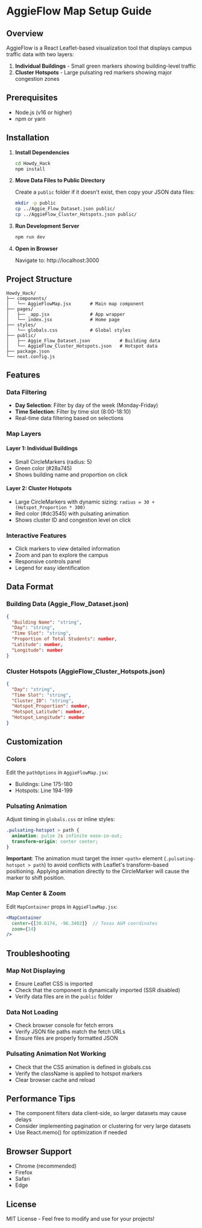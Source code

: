# AggieFlow Map Setup Guide

## Overview
AggieFlow is a React Leaflet-based visualization tool that displays campus traffic data with two layers:
1. **Individual Buildings** - Small green markers showing building-level traffic
2. **Cluster Hotspots** - Large pulsating red markers showing major congestion zones

## Prerequisites
- Node.js (v16 or higher)
- npm or yarn

## Installation

1. **Install Dependencies**
   ```bash
   cd Howdy_Hack
   npm install
   ```

2. **Move Data Files to Public Directory**
   
   Create a `public` folder if it doesn't exist, then copy your JSON data files:
   ```bash
   mkdir -p public
   cp ../Aggie_Flow_Dataset.json public/
   cp ../AggieFlow_Cluster_Hotspots.json public/
   ```

3. **Run Development Server**
   ```bash
   npm run dev
   ```

4. **Open in Browser**
   
   Navigate to: http://localhost:3000

## Project Structure

```
Howdy_Hack/
├── components/
│   └── AggieFlowMap.jsx       # Main map component
├── pages/
│   ├── _app.jsx               # App wrapper
│   └── index.jsx              # Home page
├── styles/
│   └── globals.css            # Global styles
├── public/
│   ├── Aggie_Flow_Dataset.json           # Building data
│   └── AggieFlow_Cluster_Hotspots.json   # Hotspot data
├── package.json
└── next.config.js
```

## Features

### Data Filtering
- **Day Selection**: Filter by day of the week (Monday-Friday)
- **Time Selection**: Filter by time slot (8:00-18:10)
- Real-time data filtering based on selections

### Map Layers

#### Layer 1: Individual Buildings
- Small CircleMarkers (radius: 5)
- Green color (#28a745)
- Shows building name and proportion on click

#### Layer 2: Cluster Hotspots
- Large CircleMarkers with dynamic sizing: `radius = 30 + (Hotspot_Proportion * 300)`
- Red color (#dc3545) with pulsating animation
- Shows cluster ID and congestion level on click

### Interactive Features
- Click markers to view detailed information
- Zoom and pan to explore the campus
- Responsive controls panel
- Legend for easy identification

## Data Format

### Building Data (Aggie_Flow_Dataset.json)
```json
{
  "Building Name": "string",
  "Day": "string",
  "Time Slot": "string",
  "Proportion of Total Students": number,
  "Latitude": number,
  "Longitude": number
}
```

### Cluster Hotspots (AggieFlow_Cluster_Hotspots.json)
```json
{
  "Day": "string",
  "Time Slot": "string",
  "Cluster_ID": "string",
  "Hotspot_Proportion": number,
  "Hotspot_Latitude": number,
  "Hotspot_Longitude": number
}
```

## Customization

### Colors
Edit the `pathOptions` in `AggieFlowMap.jsx`:
- Buildings: Line 175-180
- Hotspots: Line 194-199

### Pulsating Animation
Adjust timing in `globals.css` or inline styles:
```css
.pulsating-hotspot > path {
  animation: pulse 2s infinite ease-in-out;
  transform-origin: center center;
}
```

**Important**: The animation must target the inner `<path>` element (`.pulsating-hotspot > path`) to avoid conflicts with Leaflet's transform-based positioning. Applying animation directly to the CircleMarker will cause the marker to shift position.

### Map Center & Zoom
Edit `MapContainer` props in `AggieFlowMap.jsx`:
```jsx
<MapContainer
  center={[30.6174, -96.3402]}  // Texas A&M coordinates
  zoom={14}
/>
```

## Troubleshooting

### Map Not Displaying
- Ensure Leaflet CSS is imported
- Check that the component is dynamically imported (SSR disabled)
- Verify data files are in the `public` folder

### Data Not Loading
- Check browser console for fetch errors
- Verify JSON file paths match the fetch URLs
- Ensure files are properly formatted JSON

### Pulsating Animation Not Working
- Check that the CSS animation is defined in globals.css
- Verify the className is applied to hotspot markers
- Clear browser cache and reload

## Performance Tips

- The component filters data client-side, so larger datasets may cause delays
- Consider implementing pagination or clustering for very large datasets
- Use React.memo() for optimization if needed

## Browser Support

- Chrome (recommended)
- Firefox
- Safari
- Edge

## License

MIT License - Feel free to modify and use for your projects!


